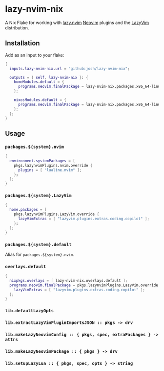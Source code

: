 # lazy-nvim-nix

A Nix Flake for working with [lazy.nvim](https://github.com/folke/lazy.nvim) [Neovim](https://neovim.io/) plugins and the [LazyVim](https://github.com/LazyVim/LazyVim) distribution.

## Installation

Add as an input to your flake:

```nix
{
  inputs.lazy-nvim-nix.url = "github:josh/lazy-nvim-nix";

  outputs = { self, lazy-nvim-nix }: {
    homeModules.default = {
      programs.neovim.finalPackage = lazy-nvim-nix.packages.x86_64-linux.LazyVim;
    };

    nixosModules.default = {
      programs.neovim.finalPackage = lazy-nvim-nix.packages.x86_64-linux.default;
    };
  };
}
```
## Usage

### `packages.${system}.nvim`

```nix
{
  environment.systemPackages = [
    pkgs.lazynvimPlugins.nvim.override {
      plugins = [ "lualine.nvim" ];
    };
  ];
}
```

### `packages.${system}.LazyVim`

```nix
{
  home.packages = [
    pkgs.lazynvimPlugins.LazyVim.override {
      lazyVimExtras = [ "lazyvim.plugins.extras.coding.copilot" ];
    };
  ];
}
```

### `packages.${system}.default`

Alias for `packages.${system}.nvim`.

### `overlays.default`

```nix
{
  nixpkgs.overlays = [ lazy-nvim-nix.overlays.default ];
  programs.neovim.finalPackage = pkgs.lazynvimPlugins.LazyVim.override {
    lazyVimExtras = [ "lazyvim.plugins.extras.coding.copilot" ];
  };
}
```

### `lib.defaultLazyOpts`

### `lib.extractLazyVimPluginImportsJSON :: pkgs -> drv`

### `lib.makeLazyNeovimConfig :: { pkgs, spec, extraPackages } -> attrs`

### `lib.makeLazyNeovimPackage :: { pkgs } -> drv`

### `lib.setupLazyLua :: { pkgs, spec, opts } -> string`

